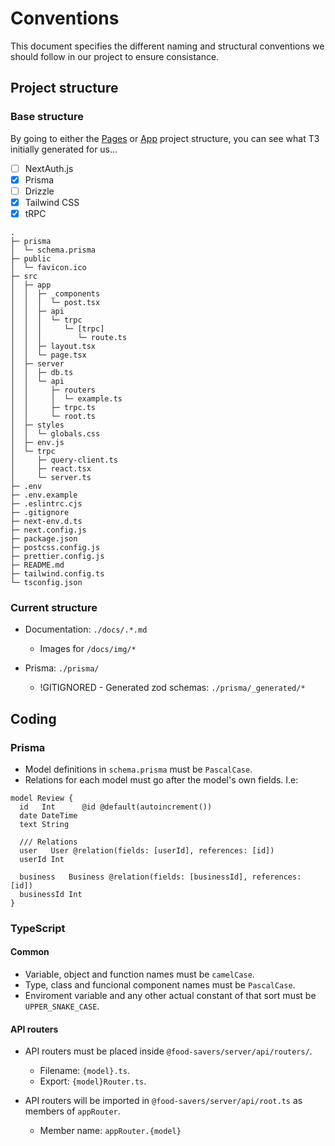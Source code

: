 # Conventions

This document specifies the different naming and structural conventions
we should follow in our project to ensure consistance.

## Project structure

### Base structure

By going to either the [Pages](https://create.t3.gg/en/folder-structure-pages?packages=prisma%2Ctailwind%2Ctrpc)
or [App](https://create.t3.gg/en/folder-structure-app?packages=prisma%2Ctailwind%2Ctrpc)
project structure, you can see what T3 initially generated for us...

- [ ] NextAuth.js
- [x] Prisma
- [ ] Drizzle
- [x] Tailwind CSS
- [x] tRPC

```
.
├─ prisma
│  └─ schema.prisma
├─ public
│  └─ favicon.ico
├─ src
│  ├─ app
│  │  ├─ _components
│  │  │  └─ post.tsx
│  │  ├─ api
│  │  │  └─ trpc
│  │  │     └─ [trpc]
│  │  │        └─ route.ts
│  │  ├─ layout.tsx
│  │  └─ page.tsx
│  ├─ server
│  │  ├─ db.ts
│  │  └─ api
│  │     ├─ routers
│  │     │  └─ example.ts
│  │     ├─ trpc.ts
│  │     └─ root.ts
│  ├─ styles
│  │  └─ globals.css
│  ├─ env.js
│  └─ trpc
│     ├─ query-client.ts
│     ├─ react.tsx
│     └─ server.ts
├─ .env
├─ .env.example
├─ .eslintrc.cjs
├─ .gitignore
├─ next-env.d.ts
├─ next.config.js
├─ package.json
├─ postcss.config.js
├─ prettier.config.js
├─ README.md
├─ tailwind.config.ts
└─ tsconfig.json
```

### Current structure

- Documentation: `./docs/.*.md`

  - Images for `/docs/img/*`

- Prisma: `./prisma/`
  - !GITIGNORED - Generated zod schemas: `./prisma/_generated/*`

## Coding

### Prisma

- Model definitions in `schema.prisma` must be `PascalCase`.
- Relations for each model must go after the model's own fields. I.e:

```prisma
model Review {
  id   Int      @id @default(autoincrement())
  date DateTime
  text String

  /// Relations
  user   User @relation(fields: [userId], references: [id])
  userId Int

  business   Business @relation(fields: [businessId], references: [id])
  businessId Int
}
```

### TypeScript

#### Common

- Variable, object and function names must be `camelCase`.
- Type, class and funcional component names must be `PascalCase`.
- Enviroment variable and any other actual constant of that sort must be `UPPER_SNAKE_CASE`.

#### API routers

- API routers must be placed inside `@food-savers/server/api/routers/`.

  - Filename: `{model}.ts`.
  - Export: `{model}Router.ts`.

- API routers will be imported in `@food-savers/server/api/root.ts` as members of `appRouter`.
  - Member name: `appRouter.{model}`
